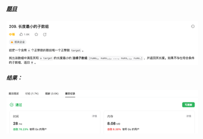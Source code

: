 ##### [题目](https://leetcode.cn/problems/minimum-size-subarray-sum/description/)
![pic](img.png)
##### 结果：
![pic](result.png)